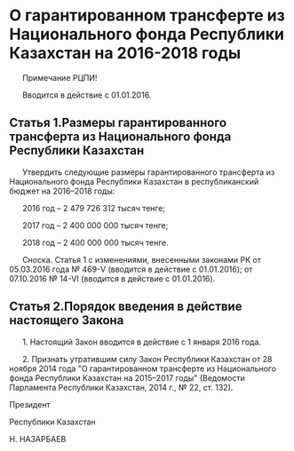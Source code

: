 # О гарантированном трансферте из Национального фонда Республики Казахстан на 2016-2018 годы

      Примечание РЦПИ!

      Вводится в действие с 01.01.2016.

## Статья 1.Размеры гарантированного трансферта из Национального фонда Республики Казахстан

      Утвердить следующие размеры гарантированного трансферта из Национального фонда Республики Казахстан в республиканский бюджет на 2016–2018 годы:

      2016 год – 2 479 726 312 тысяч тенге;

      2017 год – 2 400 000 000 тысяч тенге;

      2018 год – 2 400 000 000 тысяч тенге.

      Сноска. Статья 1 с изменениями, внесенными законами РК от 05.03.2016 года № 469-V (вводится в действие с 01.01.2016); от 07.10.2016 № 14-VI (вводится в действие с 01.01.2016).

## Статья 2.Порядок введения в действие настоящего Закона

      1. Настоящий Закон вводится в действие с 1 января 2016 года.

      2. Признать утратившим силу Закон Республики Казахстан от 28 ноября 2014 года "О гарантированном трансферте из Национального фонда Республики Казахстан на 2015–2017 годы" (Ведомости Парламента Республики Казахстан, 2014 г., № 22, ст. 132).

Пре­зи­дент

Рес­пуб­ли­ки Ка­зах­стан

Н. НА­ЗАР­БА­ЕВ

